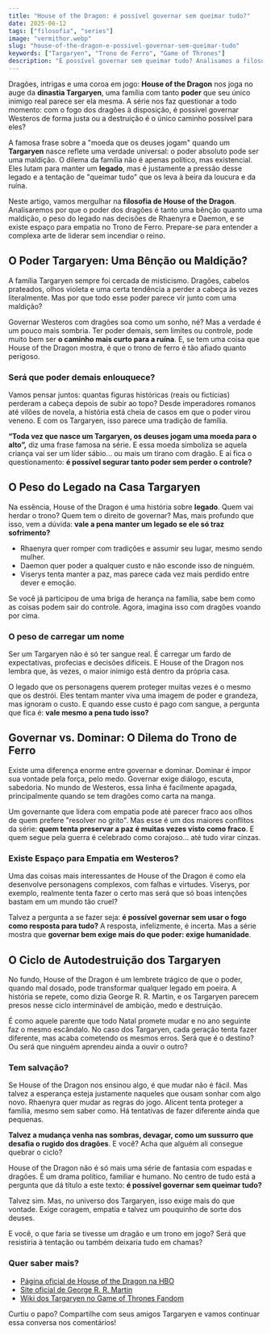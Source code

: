 ```yaml
---
title: "House of the Dragon: é possível governar sem queimar tudo?"
date: 2025-06-12
tags: ["filosofia", "series"]
image: "vermithor.webp"
slug: "house-of-the-dragon-e-possivel-governar-sem-queimar-tudo"
keywords: ["Targaryen", "Trono de Ferro", "Game of Thrones"]
description: "É possível governar sem queimar tudo? Analisamos a filosofia de poder e legado da Casa Targaryen em House of the Dragon."
---
```


Dragões, intrigas e uma coroa em jogo: **House of the Dragon** nos joga no auge da **dinastia Targaryen**, uma família com tanto **poder** que seu único inimigo real parece ser ela mesma. A série nos faz questionar a todo momento: com o fogo dos dragões à disposição, é possível governar Westeros de forma justa ou a destruição é o único caminho possível para eles?

A famosa frase sobre a "moeda que os deuses jogam" quando um **Targaryen** nasce reflete uma verdade universal: o poder absoluto pode ser uma maldição. O dilema da família não é apenas político, mas existencial. Eles lutam para manter um **legado**, mas é justamente a pressão desse legado e a tentação de "queimar tudo" que os leva à beira da loucura e da ruína.

Neste artigo, vamos mergulhar na **filosofia de House of the Dragon**. Analisaremos por que o poder dos dragões é tanto uma bênção quanto uma maldição, o peso do legado nas decisões de Rhaenyra e Daemon, e se existe espaço para empatia no Trono de Ferro. Prepare-se para entender a complexa arte de liderar sem incendiar o reino.

## O Poder Targaryen: Uma Bênção ou Maldição?

A família Targaryen sempre foi cercada de misticismo. Dragões, cabelos prateados, olhos violeta e uma certa tendência a perder a cabeça às vezes literalmente. Mas por que todo esse poder parece vir junto com uma maldição?

Governar Westeros com dragões soa como um sonho, né? Mas a verdade é um pouco mais sombria. Ter poder demais, sem limites ou controle, pode muito bem ser **o caminho mais curto para a ruína**. E, se tem uma coisa que House of the Dragon mostra, é que o trono de ferro é tão afiado quanto perigoso.

### Será que poder demais enlouquece?

Vamos pensar juntos: quantas figuras históricas (reais ou fictícias) perderam a cabeça depois de subir ao topo? Desde imperadores romanos até vilões de novela, a história está cheia de casos em que o poder virou veneno. E com os Targaryen, isso parece uma tradição de família.

**“Toda vez que nasce um Targaryen, os deuses jogam uma moeda para o alto”,** diz uma frase famosa na série. E essa moeda simboliza se aquela criança vai ser um líder sábio… ou mais um tirano com dragão. E aí fica o questionamento: **é possível segurar tanto poder sem perder o controle?**

## O Peso do Legado na Casa Targaryen

Na essência, House of the Dragon é uma história sobre **legado**. Quem vai herdar o trono? Quem tem o direito de governar? Mas, mais profundo que isso, vem a dúvida: **vale a pena manter um legado se ele só traz sofrimento?**

*   Rhaenyra quer romper com tradições e assumir seu lugar, mesmo sendo mulher.
*   Daemon quer poder a qualquer custo e não esconde isso de ninguém.
*   Viserys tenta manter a paz, mas parece cada vez mais perdido entre dever e emoção.

Se você já participou de uma briga de herança na família, sabe bem como as coisas podem sair do controle. Agora, imagina isso com dragões voando por cima.

### O peso de carregar um nome

Ser um Targaryen não é só ter sangue real. É carregar um fardo de expectativas, profecias e decisões difíceis. E House of the Dragon nos lembra que, às vezes, o maior inimigo está dentro da própria casa.

O legado que os personagens querem proteger muitas vezes é o mesmo que os destrói. Eles tentam manter viva uma imagem de poder e grandeza, mas ignoram o custo. E quando esse custo é pago com sangue, a pergunta que fica é: **vale mesmo a pena tudo isso?**

## Governar vs. Dominar: O Dilema do Trono de Ferro

Existe uma diferença enorme entre governar e dominar. Dominar é impor sua vontade pela força, pelo medo. Governar exige diálogo, escuta, sabedoria. No mundo de Westeros, essa linha é facilmente apagada, principalmente quando se tem dragões como carta na manga.

Um governante que lidera com empatia pode até parecer fraco aos olhos de quem prefere "resolver no grito". Mas esse é um dos maiores conflitos da série: **quem tenta preservar a paz é muitas vezes visto como fraco**. E quem segue pela guerra é celebrado como corajoso… até tudo virar cinzas.

### Existe Espaço para Empatia em Westeros?

Uma das coisas mais interessantes de House of the Dragon é como ela desenvolve personagens complexos, com falhas e virtudes. Viserys, por exemplo, realmente tenta fazer o certo mas será que só boas intenções bastam em um mundo tão cruel?

Talvez a pergunta a se fazer seja: **é possível governar sem usar o fogo como resposta para tudo?** A resposta, infelizmente, é incerta. Mas a série mostra que **governar bem exige mais do que poder: exige humanidade**.

## O Ciclo de Autodestruição dos Targaryen

No fundo, House of the Dragon é um lembrete trágico de que o poder, quando mal dosado, pode transformar qualquer legado em poeira. A história se repete, como dizia George R. R. Martin, e os Targaryen parecem presos nesse ciclo interminável de ambição, medo e destruição.

É como aquele parente que todo Natal promete mudar e no ano seguinte faz o mesmo escândalo. No caso dos Targaryen, cada geração tenta fazer diferente, mas acaba cometendo os mesmos erros. Será que é o destino? Ou será que ninguém aprendeu ainda a ouvir o outro?

### Tem salvação?

Se House of the Dragon nos ensinou algo, é que mudar não é fácil. Mas talvez a esperança esteja justamente naqueles que ousam sonhar com algo novo. Rhaenyra quer mudar as regras do jogo. Alicent tenta proteger a família, mesmo sem saber como. Há tentativas de fazer diferente ainda que pequenas.

**Talvez a mudança venha nas sombras, devagar, como um sussurro que desafia o rugido dos dragões**. E você? Acha que alguém ali consegue quebrar o ciclo?

House of the Dragon não é só mais uma série de fantasia com espadas e dragões. É um drama político, familiar e humano. No centro de tudo está a pergunta que dá título a este texto: **é possível governar sem queimar tudo?**

Talvez sim. Mas, no universo dos Targaryen, isso exige mais do que vontade. Exige coragem, empatia e talvez um pouquinho de sorte dos deuses.

E você, o que faria se tivesse um dragão e um trono em jogo? Será que resistiria à tentação ou também deixaria tudo em chamas?

### Quer saber mais?

*   [Página oficial de House of the Dragon na HBO](https://www.hbo.com/house-of-the-dragon)
*   [Site oficial de George R. R. Martin](https://www.georgerrmartin.com/)
*   [Wiki dos Targaryen no Game of Thrones Fandom](https://gameofthrones.fandom.com/wiki/Targaryen)

Curtiu o papo? Compartilhe com seus amigos Targaryen e vamos continuar essa conversa nos comentários!